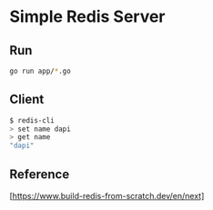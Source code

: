 # Simple Redis Server

## Run

```bash
go run app/*.go
```

## Client

```bash
$ redis-cli
> set name dapi
> get name
"dapi"
```

## Reference

[https://www.build-redis-from-scratch.dev/en/next]
